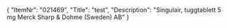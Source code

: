 {
  "ItemNr": "021469",
  "Title": "test",
  "Description": "Singulair, tuggtablett 5 mg Merck Sharp & Dohme (Sweden) AB"
}